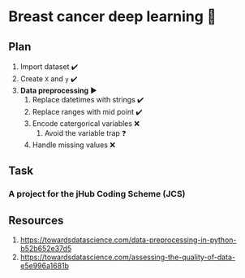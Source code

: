 # Breast cancer deep learning :snake:

## Plan

1. Import dataset :heavy_check_mark:
1. Create `X` and `y` :heavy_check_mark:
1. **Data preprocessing** :arrow_forward:
	1. Replace datetimes with strings :heavy_check_mark:
	1. Replace ranges with mid point :heavy_check_mark:
	1. Encode catergorical variables :x:
		1. Avoid the variable trap :question:
	1. Handle missing values :x:

## Task

### A project for the jHub Coding Scheme (JCS)

## Resources

1. https://towardsdatascience.com/data-preprocessing-in-python-b52b652e37d5
1. https://towardsdatascience.com/assessing-the-quality-of-data-e5e996a1681b
